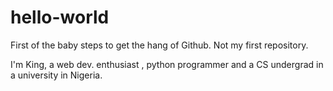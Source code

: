 # hello-world
First of the baby steps to get the hang of Github. Not my first repository.

I'm King, a web dev. enthusiast , python programmer and a CS undergrad in a university in Nigeria.
